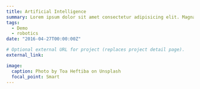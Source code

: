 ```yaml
---
title: Artificial Intelligence
summary: Lorem ipsum dolor sit amet consectetur adipisicing elit. Magnam, eius.
tags:
  - Demo
  - robotics
date: "2016-04-27T00:00:00Z"

# Optional external URL for project (replaces project detail page).
external_link:

image:
  caption: Photo by Toa Heftiba on Unsplash
  focal_point: Smart
---
```

